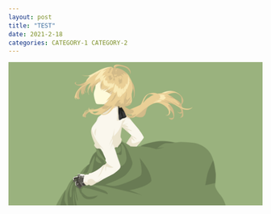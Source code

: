 ```yaml
---
layout: post
title: "TEST"
date: 2021-2-18
categories: CATEGORY-1 CATEGORY-2
---
```

![图片描述](/test.png)
